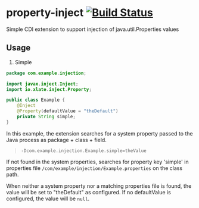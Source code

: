 # property-inject [![Build Status](https://travis-ci.org/xlate/property-inject.svg?branch=master)](https://travis-ci.org/xlate/property-inject)
Simple CDI extension to support injection of java.util.Properties values

## Usage

1. Simple

```java
package com.example.injection;

import javax.inject.Inject;
import io.xlate.inject.Property;

public class Example {
    @Inject
    @Property(defaultValue = "theDefault")
    private String simple;
}

```
In this example, the extension searches for a system property passed to the Java process as package + class + field.

> `-Dcom.example.injection.Example.simple=theValue`

If not found in the system properties, searches for property key 'simple' in properties file
`/com/example/injection/Example.properties` on the class path.

When neither a system property nor a matching properties file is found, the value will be set to "theDefault" as configured. If no defaultValue
is configured, the value will be `null`.
